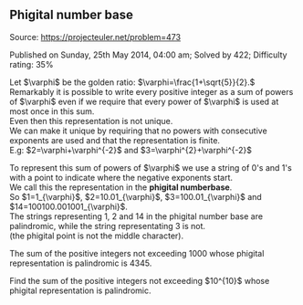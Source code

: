 Phigital number base
--------------------

Source: https://projecteuler.net/problem=473

Published on Sunday, 25th May 2014, 04:00 am; Solved by 422; Difficulty
rating: 35%

Let \$\\varphi\$ be the golden ratio:
\$\\varphi=\\frac{1+\\sqrt{5}}{2}.\$\
 Remarkably it is possible to write every positive integer as a sum of
powers of \$\\varphi\$ even if we require that every power of
\$\\varphi\$ is used at most once in this sum.\
 Even then this representation is not unique.\
 We can make it unique by requiring that no powers with consecutive
exponents are used and that the representation is finite.\
 E.g: \$2=\\varphi+\\varphi\^{-2}\$ and
\$3=\\varphi\^{2}+\\varphi\^{-2}\$

To represent this sum of powers of \$\\varphi\$ we use a string of 0's
and 1's with a point to indicate where the negative exponents start.\
 We call this the representation in the **phigital numberbase**.\
 So \$1=1\_{\\varphi}\$, \$2=10.01\_{\\varphi}\$,
\$3=100.01\_{\\varphi}\$ and \$14=100100.001001\_{\\varphi}\$.\
 The strings representing 1, 2 and 14 in the phigital number base are
palindromic, while the string representating 3 is not.\
 (the phigital point is not the middle character).

The sum of the positive integers not exceeding 1000 whose phigital
representation is palindromic is 4345.

Find the sum of the positive integers not exceeding \$10\^{10}\$ whose
phigital representation is palindromic.
